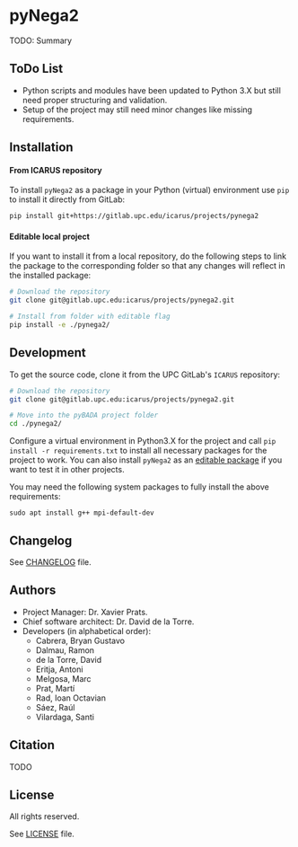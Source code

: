 # pyNega2

TODO: Summary

## ToDo List

- Python scripts and modules have been updated to Python 3.X but still need proper structuring and validation.
- Setup of the project may still need minor changes like missing requirements.

## Installation

#### From ICARUS repository

To install `pyNega2` as a package in your Python (virtual) environment use `pip` to install it directly from GitLab:

```bash
pip install git+https://gitlab.upc.edu/icarus/projects/pynega2
```

#### Editable local project

If you want to install it from a local repository, do the following steps to link the package to the corresponding
folder so that any changes will reflect in the installed package:

```bash
# Download the repository
git clone git@gitlab.upc.edu:icarus/projects/pynega2.git

# Install from folder with editable flag
pip install -e ./pynega2/
```

## Development

To get the source code, clone it from the UPC GitLab's `ICARUS` repository:

```bash
# Download the repository
git clone git@gitlab.upc.edu:icarus/projects/pynega2.git

# Move into the pyBADA project folder
cd ./pynega2/
```

Configure a virtual environment in Python3.X for the project and call `pip install -r requirements.txt` to install all
necessary packages for the project to work. You can also install `pyNega2` as an
[editable package](README.md#Editable-local-project) if you want to test it in other projects.

You may need the following system packages to fully install the above requirements:

```shell
sudo apt install g++ mpi-default-dev
```

## Changelog

See [CHANGELOG](CHANGELOG.md) file.

## Authors

- Project Manager: Dr. Xavier Prats.
- Chief software architect: Dr. David de la Torre.
- Developers (in alphabetical order):
    - Cabrera, Bryan Gustavo
    - Dalmau, Ramon
    - de la Torre, David
    - Eritja, Antoni
    - Melgosa, Marc
    - Prat, Martí
    - Rad, Ioan Octavian
    - Sáez, Raúl
    - Vilardaga, Santi

## Citation

TODO

## License

All rights reserved.

See [LICENSE](LICENSE) file.
